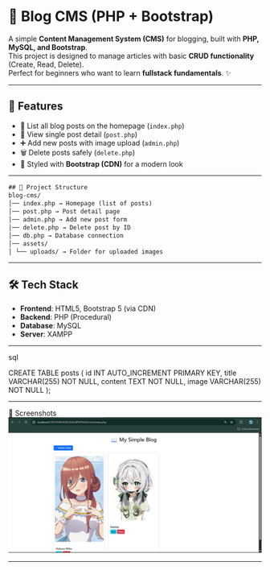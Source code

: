 # 📰 Blog CMS (PHP + Bootstrap)

A simple **Content Management System (CMS)** for blogging, built with **PHP, MySQL, and Bootstrap**.  
This project is designed to manage articles with basic **CRUD functionality** (Create, Read, Delete).  
Perfect for beginners who want to learn **fullstack fundamentals**. ✨

---

## 🚀 Features
- 📄 List all blog posts on the homepage (`index.php`)
- 🔎 View single post detail (`post.php`)
- ➕ Add new posts with image upload (`admin.php`)
- 🗑️ Delete posts safely (`delete.php`)
- 🎨 Styled with **Bootstrap (CDN)** for a modern look

---

```
## 📂 Project Structure
blog-cms/
│── index.php → Homepage (list of posts)
│── post.php → Post detail page
│── admin.php → Add new post form
│── delete.php → Delete post by ID
│── db.php → Database connection
│── assets/
│ └── uploads/ → Folder for uploaded images

```
---

## 🛠️ Tech Stack
- **Frontend**: HTML5, Bootstrap 5 (via CDN)
- **Backend**: PHP (Procedural)
- **Database**: MySQL
- **Server**: XAMPP

---

sql

CREATE TABLE posts (
  id INT AUTO_INCREMENT PRIMARY KEY,
  title VARCHAR(255) NOT NULL,
  content TEXT NOT NULL,
  image VARCHAR(255) NOT NULL
);

---

📸 Screenshots
![App Screenshot](./contoh.png)

---
